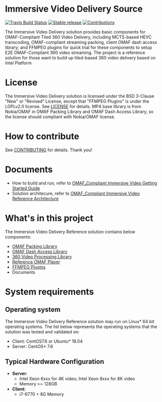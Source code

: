 # Immersive Video Delivery Source
[![Travis Build Status](https://travis-ci.com/OpenVisualCloud/Immersive-Video-Sample.svg?branch=master)](https://travis-ci.com/OpenVisualCloud/ImmersiveVideo)
[![Stable release](https://img.shields.io/badge/latest_release-v1.0.0-green.svg)](CHANGELOG.md)
[![Contributions](https://img.shields.io/badge/contributions-welcome-blue.svg)](https://github.com/OpenVisualCloud/Immersive-Video-Sample/wiki)

The Immersive Video Delivery solution provides basic components for OMAF-Compliant Tiled 360 Video Delivery, including MCTS-based HEVC transcoding, OMAF-compliant streaming packing, client OMAF dash access library; and FFMPEG plugins for quick trial for these components to setup E2E OMAF-Compliant 360 video streaming. The project is a reference solution for those want to build up tiled-based 360 video delivery based on Intel Platform 

# License
The Immersive Video Delivery solution is licensed under the BSD 3-Clause "New" or "Revised" License, except that "FFMPEG Plugins" is under the LGPLv2.0 license. See [LICENSE](LICENSE) for details. 
MP4 base library is from Nokia/OMAF in OMAF Packing Library and OMAF Dash Access Library, so the license should compliant with Nokia/OMAF license.

# How to contribute
See [CONTRIBUTING](CONTRIBUTING.md) for details. Thank you!

# Documents
-  How to build and run, refer to [OMAF_Compliant Immersive Video Getting Started Guide](doc/Immersive_Video_Getting_Started_Guide.md)
-  Solution architecure, refer to [OMAF_Compliant Immersive Video Reference Architecture](doc/Immersive_Video_Delivery_Architecture.md)


# What's in this project
The Immersive Video Delivery Reference solution contains below components:
-  [OMAF Packing Library](doc/Immersive_Video_Delivery_OMAF_Packing.md)
-  [OMAF Dash Access Library](doc/Immersive_Video_Delivery_DashAccess.md)
-  [360 Video Processing Library](doc/Immersive_Video_Delivery_360SCVP.md)
-  [Reference OMAF Player](doc/Immersive_Video_Delivery_RefPlayer.md)
-  [FFMPEG Plugins](doc/Immersive_Video_Delivery_FFmpeg_usage.md)
-  Documents

# System requirements
## Operating system
The Immersive Video Delivery Reference solution may run on Linux* 64 bit operating systems. The list below represents the operating systems that the solution was tested and validated on:
- Client: CentOS7.6 or Ubuntu* 18.04 
- Server: CentOS* 7.6

## Typical Hardware Configuration
- **Server**: 
    + Intel Xeon 6xxx for 4K video; Intel Xeon 8xxx for 8K video
	+ Memory >= 128GB
- **Client**:
    + i7-6770 + 8G Memory

